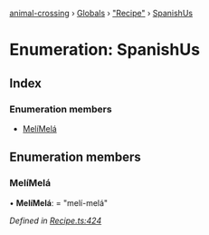 [animal-crossing](../README.md) › [Globals](../globals.md) › ["Recipe"](../modules/_recipe_.md) › [SpanishUs](_recipe_.spanishus.md)

# Enumeration: SpanishUs

## Index

### Enumeration members

* [MelíMelá](_recipe_.spanishus.md#melímelá)

## Enumeration members

###  MelíMelá

• **MelíMelá**: = "melí-melá"

*Defined in [Recipe.ts:424](https://github.com/Norviah/animal-crossing/blob/738a792/module/types/Recipe.ts#L424)*
